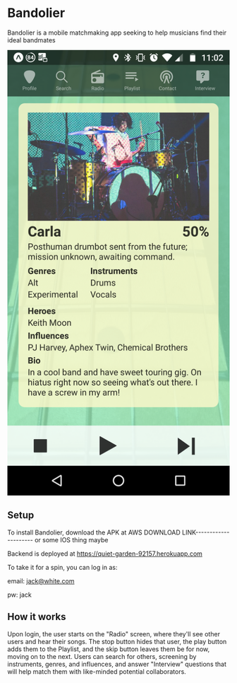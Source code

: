 # Bandolier
Bandolier is a mobile matchmaking app seeking to help musicians find their ideal bandmates



![Radio View](./screens/Screenshot_20190225-110213.png)





## Setup

To install Bandolier, download the APK at AWS DOWNLOAD LINK--------------------- or some IOS thing maybe

Backend is deployed at https://quiet-garden-92157.herokuapp.com

To take it for a spin, you can log in as: 

email: jack@white.com

pw: jack

## How it works

Upon login, the user starts on the "Radio" screen, where they'll see other users and hear their songs. The stop button hides that user, the play button adds them to the Playlist, and the skip button leaves them be for now, moving on to the next. Users can search for others, screening by instruments, genres, and influences, and answer "Interview" questions that will help match them with like-minded potential collaborators. 



